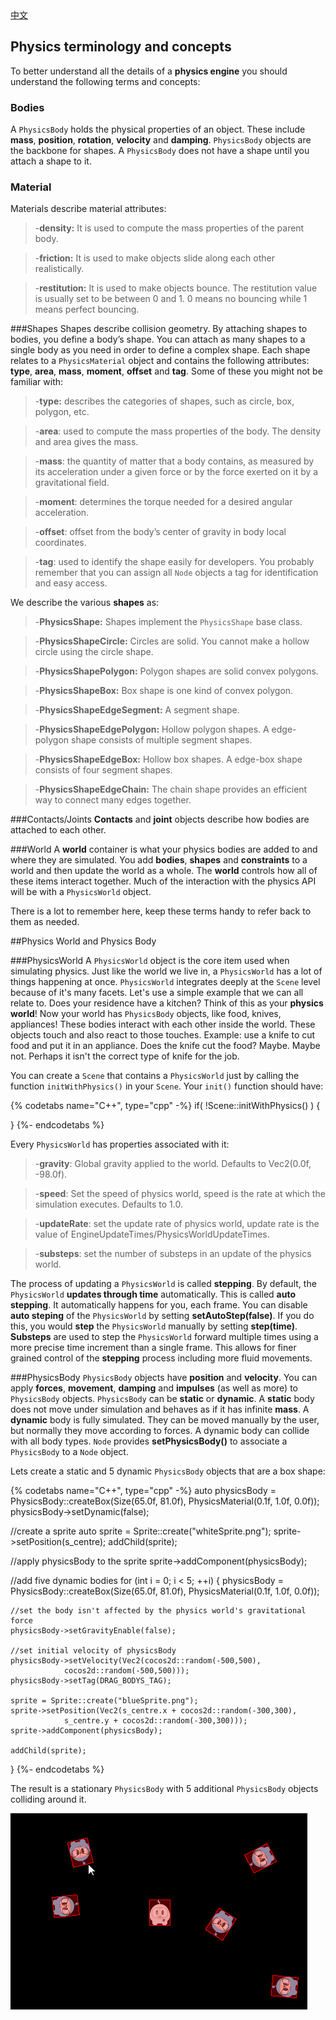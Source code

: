 <div class="langs">
  <a href="#" class="btn" onclick="toggleLanguage()">中文</a>
</div>

## Physics terminology and concepts
To better understand all the details of a __physics engine__ you should understand the following terms and concepts:

### Bodies
A `PhysicsBody` holds the physical properties of an object. These include __mass__, __position__, __rotation__, __velocity__
and __damping__. `PhysicsBody` objects are the backbone for shapes. A `PhysicsBody` does not have a shape until you attach a shape to it.

### Material
Materials describe material attributes:

  >-__density:__ It is used to compute the mass properties of the parent body.

  >-__friction:__ It is used to make objects slide along each other realistically.

  >-__restitution:__ It is used to make objects bounce. The restitution value is
 usually set to be between 0 and 1. 0 means no bouncing while 1 means perfect
 bouncing.

###Shapes
Shapes describe collision geometry. By attaching shapes to bodies, you define a
body’s shape. You can attach as many shapes to a single body as you need in order to define a complex shape. Each shape relates to a `PhysicsMaterial` object and contains the following attributes: __type__, __area__, __mass__, __moment__, __offset__ and __tag__. Some of these you might not be familiar with:

  >-__type:__ describes the categories of shapes, such as circle, box, polygon, etc.

  >-__area__: used to compute the mass properties of the body. The density and area gives the mass.

  >-__mass__: the quantity of matter that a body contains, as measured by its
acceleration under a given force or by the force exerted on it by a gravitational field.

  >-__moment__: determines the torque needed for a desired angular acceleration.

  >-__offset__: offset from the body’s center of gravity in body local coordinates.

  >-__tag__: used to identify the shape easily for developers.​ You probably remember that you can assign all `Node` objects a tag for identification and easy access.

We describe the various __shapes__ as:

  >-__PhysicsShape:__ Shapes implement the `PhysicsShape` base class.

  >-__PhysicsShapeCircle:__ Circles are solid. You cannot make a hollow circle
 using the circle shape.

  >-__PhysicsShapePolygon:__ Polygon shapes are solid convex polygons.

  >-__PhysicsShapeBox:__ Box shape is one kind of convex polygon.

  >-__PhysicsShapeEdgeSegment:__ A segment shape.

  >-__PhysicsShapeEdgePolygon:__ Hollow polygon shapes. A edge-polygon shape consists of multiple segment shapes.

  >-__PhysicsShapeEdgeBox:__ Hollow box shapes. A edge-box shape consists of four segment shapes.

  >-__PhysicsShapeEdgeChain:__ The chain shape provides an efficient way to connect many edges together.

###Contacts/Joints
__Contacts__ and __joint__ objects describe how bodies are attached to each other.

###World
A __world__ container is what your physics bodies are added to and where they are simulated. You add __bodies__, __shapes__ and __constraints__ to a world and then update the world as a whole. The __world__ controls how all of these items interact together. Much of the interaction with the physics API will be with a `PhysicsWorld` object.

There is a lot to remember here, keep these terms handy to refer back to them as
needed.

##Physics World and Physics Body

###PhysicsWorld
A `PhysicsWorld` object is the core item used when simulating physics. Just like
the world we live in, a `PhysicsWorld` has a lot of things happening at once.
`PhysicsWorld` integrates deeply at the `Scene` level because of it's many facets.
Let's use a simple example that we can all relate to. Does your residence have a
kitchen? Think of this as your __physics world__! Now your world has `PhysicsBody`
objects, like food, knives, appliances! These bodies interact with each other
inside the world. These objects touch and also react to those touches. Example:
use a knife to cut food and put it in an appliance. Does the knife cut
the food? Maybe. Maybe not. Perhaps it isn't the correct type of knife for the
job.

You can create a `Scene` that contains a `PhysicsWorld` just by calling the function `initWithPhysics()` in your `Scene`. Your `init()` function should have:

{% codetabs name="C++", type="cpp" -%}
if( !Scene::initWithPhysics() )
{

}
{%- endcodetabs %}

Every `PhysicsWorld` has properties associated with it:

 >-__gravity__: Global gravity applied to the world. Defaults to Vec2(0.0f, -98.0f).

 >-__speed__: Set the speed of physics world, speed is the rate at which the simulation executes. Defaults to 1.0.

 >-__updateRate__: set the update rate of physics world, update rate is the value of EngineUpdateTimes/PhysicsWorldUpdateTimes.

 >-__substeps__: set the number of substeps in an update of the physics world.

The process of updating a `PhysicsWorld` is called __stepping__. By default, the
`PhysicsWorld` __updates through time__ automatically. This is called __auto stepping__. It automatically happens for you, each frame. You can disable __auto steping__ of the `PhysicsWorld` by setting __setAutoStep(false)__. If you do this, you would __step__ the `PhysicsWorld` manually by setting __step(time)__. __Substeps__ are used to step the `PhysicsWorld` forward multiple times using a more precise time increment than a single frame. This allows for finer grained control of the __stepping__ process including more fluid movements.

###PhysicsBody
`PhysicsBody` objects have __position__ and __velocity__. You can apply __forces__, __movement__, __damping__ and __impulses__ (as well as more) to `PhysicsBody` objects. `PhysicsBody` can be __static__ or __dynamic__. A __static__ body does not move under simulation and behaves as if it has infinite __mass__. A __dynamic__ body is fully simulated. They can be moved manually by the user, but normally they move according to forces. A dynamic body can collide with all body types. `Node` provides __setPhysicsBody()__ to associate a `PhysicsBody` to a `Node` object.

Lets create a static and 5 dynamic `PhysicsBody` objects that are a box shape:

{% codetabs name="C++", type="cpp" -%}
auto physicsBody = PhysicsBody::createBox(Size(65.0f, 81.0f),
						PhysicsMaterial(0.1f, 1.0f, 0.0f));
physicsBody->setDynamic(false);

//create a sprite
auto sprite = Sprite::create("whiteSprite.png");
sprite->setPosition(s_centre);
addChild(sprite);

//apply physicsBody to the sprite
sprite->addComponent(physicsBody);

//add five dynamic bodies
for (int i = 0; i < 5; ++i)
{
    physicsBody = PhysicsBody::createBox(Size(65.0f, 81.0f),
    				PhysicsMaterial(0.1f, 1.0f, 0.0f));

    //set the body isn't affected by the physics world's gravitational force
    physicsBody->setGravityEnable(false);

    //set initial velocity of physicsBody
    physicsBody->setVelocity(Vec2(cocos2d::random(-500,500),
    			cocos2d::random(-500,500)));
    physicsBody->setTag(DRAG_BODYS_TAG);

    sprite = Sprite::create("blueSprite.png");
    sprite->setPosition(Vec2(s_centre.x + cocos2d::random(-300,300),
    			s_centre.y + cocos2d::random(-300,300)));
    sprite->addComponent(physicsBody);

    addChild(sprite);
}
{%- endcodetabs %}

The result is a stationary `PhysicsBody` with 5 additional `PhysicsBody` objects
colliding around it.

![](physics-img/CorrelationSprite.gif)
